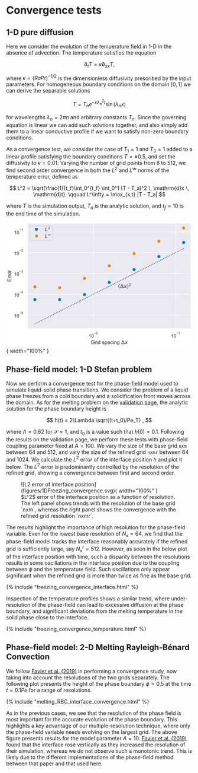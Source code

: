 # Convergence tests

## 1-D pure diffusion
Here we consider the evolution of the temperature field in 1-D in the absence of advection.
The temperature satisfies the equation

$$
\partial_t T = \kappa \partial_{xx} T ,
$$

where $\kappa = (RaPr)^{-1/2}$ is the dimensionless diffusivity prescribed by the input parameters.
For homogeneous boundary conditions on the domain $[0,1]$ we can derive the separable solutions

$$
T = T_n e^{-\kappa \lambda_n^2 t} \sin (\lambda_n x)
$$

for wavelengths $\lambda_n = 2\pi n$ and arbitrary constants $T_n$.
Since the governing equation is linear we can add such solutions together, and also simply add them to a linear conductive profile if we want to satisfy non-zero boundary conditions.

As a convergence test, we consider the case of $T_1=1$ and $T_3=1$ added to a linear profile satisfying the boundary conditions $T=\pm 0.5$, and set the diffusivity to $\kappa=0.01$.
Varying the number of grid points from 8 to 512, we find second order convergence in both the $L^2$ and $L^\infty$ norms of the temperature error, defined as

$$
L^2 = \sqrt{\frac{1}{t_f}\int_0^{t_f} \int_0^1 (T - T_a)^2 \, \mathrm{d}x \, \mathrm{d}t}, \qquad L^\infty = \max_{x,t} |T - T_a|
$$

where $T$ is the simulation output, $T_a$ is the analytic solution, and $t_f=10$ is the end time of the simulation.

![Convergence plot](figures/spatial_convergence.svg){ width="100%" }

<!-- <figure markdown>
  ![Error of temperature field](figures/spatial_convergence.svg){ width="100%" }
  <figcaption markdown>$L^2$ and $L^\infty$ errors of the temperature field as a function of the grid spacing.
  </figcaption>
</figure> -->

<!-- ## 2-D Taylor-Green vortex
**To be completed**

To test the convergence of the combined advection and diffusion, we consider the velocity field associated with a decaying, advected Taylor-Green vortex.
Since this vortex relies on periodic boundary conditions, we consider the flow to be two-dimensional in the $yz$-plane, with the boundary conditions at $x=0$ and $x=1$ being free-slip to allow for uniformity in the $x$-direction.
The analytic form of the velocity field is

$$
v = -\sin(z-Wt)\cos(y) e^{-2\nu t}, \qquad w = W + \cos(z - Wt)\sin(y) e^{-2\nu t} ,
$$

where $W$ is a uniform constant advection, and $\nu=(Pr/Ra)^{1/2}$ is the dimensionless viscosity (or inverse Reynolds number) determined by the input parameters $Ra$ and $Pr$. -->

## Phase-field model: 1-D Stefan problem

Now we perform a convergence test for the phase-field model used to simulate liquid-solid phase transitions.
We consider the problem of a liquid phase freezes from a cold boundary and a solidification front moves across the domain.
As for the melting problem on the [validation page](phasefield_validation.md), the analytic solution for the phase boundary height is

$$
h(t) = 2\Lambda \sqrt{(t+t_0)/Pe_T} ,
$$

where $\Lambda = 0.62$ for $\mathcal{S}=1$, and $t_0$ is a value such that $h(0)=0.1$.
Following the results on the validation page, we perform these tests with phase-field coupling parameter fixed at $A=100$.
We vary the size of the base grid `nxm` between 64 and 512, and vary the size of the refined grid `nxmr` between 64 and 1024.
We calculate the $L^2$ error of the interface position $h$ and plot it below.
The $L^2$ error is predominantly controlled by the resolution of the refined grid, showing a convergence between first and second order.

<figure markdown>
  ![L2 error of interface position](figures/1DFreezing_convergence.svg){ width="100%" }
  <figcaption markdown>$L^2$ error of the interface position as a function of resolution. The left panel shows trends with the resolution of the base grid `nxm`, whereas the right panel shows the convergence with the refined grid resolution `nxmr`.
  </figcaption>
</figure>

The results highlight the importance of high resolution for the phase-field variable.
Even for the lowest base resolution of $N_x=64$, we find that the phase-field model tracks the interface reasonably accurately if the refined grid is sufficiently large, say $N_x^r=512$.
However, as seen in the below plot of the interface position with time, such a disparity between the resolutions results in some oscillations in the interface position due to the coupling between $\phi$ and the temperature field.
Such oscillations only appear significant when the refined grid is more than twice as fine as the base grid.

<script src="https://cdn.plot.ly/plotly-latest.min.js"></script> 
{% include "freezing_convergence_interface.html" %}

Inspection of the temperature profiles shows a similar trend, where under-resolution of the phase-field can lead to excessive diffusion at the phase boundary, and significant deviations from the melting temperature in the solid phase close to the interface.

{% include "freezing_convergence_temperature.html" %}

## Phase-field model: 2-D Melting Rayleigh-Bénard Convection

We follow [Favier et al. (2019)](https://doi.org/10.1017/jfm.2018.773) in performing a convergence study, now taking into account the resolutions of the two grids separately.
The following plot presents the height of the phase boundary $\phi=0.5$ at the time $t=0.1 Pe$ for a range of resolutions.

{% include "melting_RBC_interface_convergence.html" %}

As in the previous cases, we see that the resolution of the phase field is most important for the accurate evolution of the phase boundary.
This highlights a key advantage of our multiple-resolution technique, where only the phase-field variable needs evolving on the largest grid.
The above figure presents results for the model parameter $A=10$.
[Favier et al. (2019)](https://doi.org/10.1017/jfm.2018.773) found that the interface rose vertically as they increased the resolution of their simulation, whereas we do not observe such a monotonic trend.
This is likely due to the different implementations of the phase-field method between that paper and that used here.
